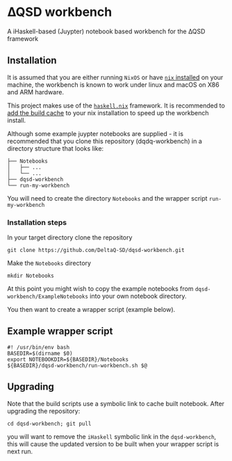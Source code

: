 # ∆QSD workbench
A iHaskell-based (Juypter) notebook based workbench for the ∆QSD framework

## Installation

It is assumed that you are either running `NixOS` or have [`nix`
installed](https://nixos.org/download) on your machine, the workbench is known
to work under linux and macOS on X86 and ARM hardware.

This project makes use of the [`haskell.nix`](https://input-output-hk.github.io/haskell.nix/index.html) framework.
It is recommended to [add the build cache](https://input-output-hk.github.io/haskell.nix/tutorials/getting-started)
to your nix installation to speed up the workbench install.

Although some example juypter notebooks are supplied - it is recommended that
you clone this repository (dqdq-workbench) in a directory structure that looks
like:

```
├── Notebooks
│   ├── ...
│   └── ...
├── dqsd-workbench
└── run-my-workbench
```

You will need to create the directory `Notebooks` and the wrapper script `run-my-workbench`

### Installation steps

In your target directory clone the repository
```
git clone https://github.com/DeltaQ-SD/dqsd-workbench.git
```

Make the `Notebooks` directory
```
mkdir Notebooks
```

At this point you might wish to copy the example notebooks from
`dqsd-workbench/ExampleNotebooks` into your own notebook directory.

You then want to create a wrapper script (example below).

## Example wrapper script

```
#! /usr/bin/env bash
BASEDIR=$(dirname $0)
export NOTEBOOKDIR=${BASEDIR}/Notebooks
${BASEDIR}/dqsd-workbench/run-workbench.sh $@
```

## Upgrading

Note that the build scripts use a symbolic link to cache built notebook. After upgrading the repository:
```
cd dqsd-workbench; git pull
```

you will want to remove the `iHaskell` symbolic link in the `dqsd-workbench`,
this will cause the updated version to be built when your wrapper script is next
run.
